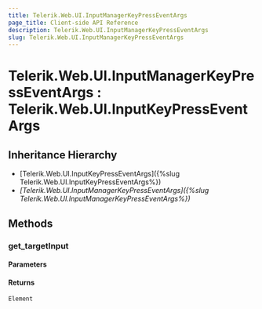 ```yaml
---
title: Telerik.Web.UI.InputManagerKeyPressEventArgs
page_title: Client-side API Reference
description: Telerik.Web.UI.InputManagerKeyPressEventArgs
slug: Telerik.Web.UI.InputManagerKeyPressEventArgs
---
```


# Telerik.Web.UI.InputManagerKeyPressEventArgs : Telerik.Web.UI.InputKeyPressEventArgs 

## Inheritance Hierarchy

* [Telerik.Web.UI.InputKeyPressEventArgs]({%slug Telerik.Web.UI.InputKeyPressEventArgs%})
* *[Telerik.Web.UI.InputManagerKeyPressEventArgs]({%slug Telerik.Web.UI.InputManagerKeyPressEventArgs%})*

## Methods

###  get_targetInput

#### Parameters

#### Returns

`Element` 


